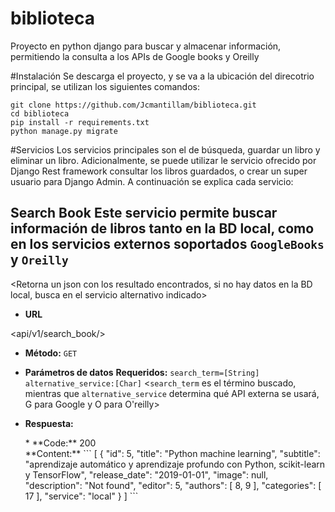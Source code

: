 # biblioteca
Proyecto en python django para buscar y almacenar información, permitiendo la consulta a los APIs de Google books y Oreilly

#Instalación
Se descarga el proyecto, y se va a la ubicación del direcotrio principal, se utilizan los siguientes comandos:
```
git clone https://github.com/Jcmantillam/biblioteca.git
cd biblioteca
pip install -r requirements.txt
python manage.py migrate
```
#Servicios
Los servicios principales son el de búsqueda, guardar un libro y eliminar un libro. Adicionalmente, se puede utilizar le servicio ofrecido por Django Rest framework consultar los libros guardados, o crear un super usuario para Django Admin.  A continuación se explica cada servicio:

**Search Book**
Este servicio permite buscar información de libros tanto en la BD local, como en los servicios externos soportados `GoogleBooks` y `Oreilly`
----
  <Retorna un json con los resultado encontrados, si no hay datos en la BD local, busca en el servicio alternativo indicado>
 
 * **URL**

  <api/v1/search_book/>
 
 * **Método:**
  `GET`

* **Parámetros de datos**
**Requeridos:**
  `search_term=[String]`
  `alternative_service:[Char]`
 <`search_term` es el término buscado, mientras que `alternative_service` determina qué API externa se usará, G para Google y O para O'reilly>

* **Respuesta:**
  
  <Local>
  * **Code:** 200 <br />
    **Content:** 
  ```
  [
    {
        "id": 5,
        "title": "Python machine learning",
        "subtitle": "aprendizaje automático y aprendizaje profundo con Python, scikit-learn y TensorFlow",
        "release_date": "2019-01-01",
        "image": null,
        "description": "Not found",
        "editor": 5,
        "authors": [
            8,
            9
        ],
        "categories": [
            17
        ],
        "service": "local"
    }
  ]
  ``` 
  
 
